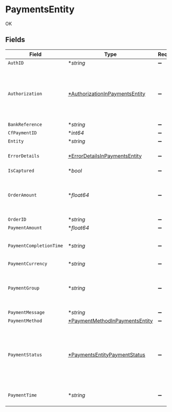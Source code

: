 # PaymentsEntity

OK


## Fields

| Field                                                                                                                                   | Type                                                                                                                                    | Required                                                                                                                                | Description                                                                                                                             |
| --------------------------------------------------------------------------------------------------------------------------------------- | --------------------------------------------------------------------------------------------------------------------------------------- | --------------------------------------------------------------------------------------------------------------------------------------- | --------------------------------------------------------------------------------------------------------------------------------------- |
| `AuthID`                                                                                                                                | **string*                                                                                                                               | :heavy_minus_sign:                                                                                                                      | N/A                                                                                                                                     |
| `Authorization`                                                                                                                         | [*AuthorizationInPaymentsEntity](../../models/shared/authorizationinpaymentsentity.md)                                                  | :heavy_minus_sign:                                                                                                                      | The authorization details are present for payments which go through the preauthorization workflow. Or else this parameter will be null. |
| `BankReference`                                                                                                                         | **string*                                                                                                                               | :heavy_minus_sign:                                                                                                                      | N/A                                                                                                                                     |
| `CfPaymentID`                                                                                                                           | **int64*                                                                                                                                | :heavy_minus_sign:                                                                                                                      | N/A                                                                                                                                     |
| `Entity`                                                                                                                                | **string*                                                                                                                               | :heavy_minus_sign:                                                                                                                      | N/A                                                                                                                                     |
| `ErrorDetails`                                                                                                                          | [*ErrorDetailsInPaymentsEntity](../../models/shared/errordetailsinpaymentsentity.md)                                                    | :heavy_minus_sign:                                                                                                                      | The error details are present only for failed payments                                                                                  |
| `IsCaptured`                                                                                                                            | **bool*                                                                                                                                 | :heavy_minus_sign:                                                                                                                      | N/A                                                                                                                                     |
| `OrderAmount`                                                                                                                           | **float64*                                                                                                                              | :heavy_minus_sign:                                                                                                                      | Order amount can be different from payment amount if you collect service fee from the customer                                          |
| `OrderID`                                                                                                                               | **string*                                                                                                                               | :heavy_minus_sign:                                                                                                                      | N/A                                                                                                                                     |
| `PaymentAmount`                                                                                                                         | **float64*                                                                                                                              | :heavy_minus_sign:                                                                                                                      | N/A                                                                                                                                     |
| `PaymentCompletionTime`                                                                                                                 | **string*                                                                                                                               | :heavy_minus_sign:                                                                                                                      | This is the time when the payment reaches its terminal state                                                                            |
| `PaymentCurrency`                                                                                                                       | **string*                                                                                                                               | :heavy_minus_sign:                                                                                                                      | N/A                                                                                                                                     |
| `PaymentGroup`                                                                                                                          | **string*                                                                                                                               | :heavy_minus_sign:                                                                                                                      | Type of payment group. One of ['upi', 'card', 'app', 'netbanking', 'paylater', 'cardless_emi']                                          |
| `PaymentMessage`                                                                                                                        | **string*                                                                                                                               | :heavy_minus_sign:                                                                                                                      | N/A                                                                                                                                     |
| `PaymentMethod`                                                                                                                         | [*PaymentMethodInPaymentsEntity](../../models/shared/paymentmethodinpaymentsentity.md)                                                  | :heavy_minus_sign:                                                                                                                      | N/A                                                                                                                                     |
| `PaymentStatus`                                                                                                                         | [*PaymentsEntityPaymentStatus](../../models/shared/paymentsentitypaymentstatus.md)                                                      | :heavy_minus_sign:                                                                                                                      | The transaction status can be one of  ["SUCCESS", "NOT_ATTEMPTED", "FAILED", "USER_DROPPED", "VOID", "CANCELLED", "PENDING"]            |
| `PaymentTime`                                                                                                                           | **string*                                                                                                                               | :heavy_minus_sign:                                                                                                                      | This is the time when the payment was initiated                                                                                         |